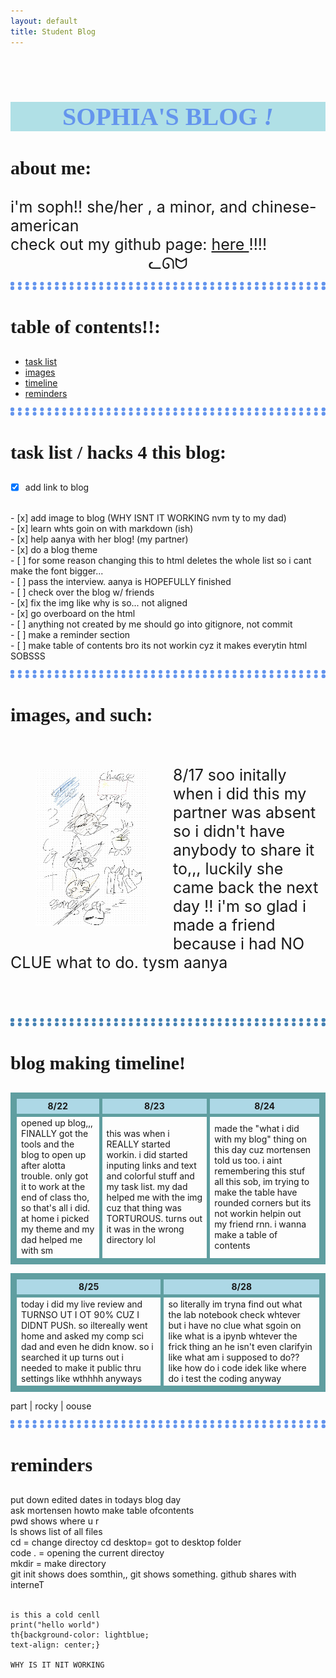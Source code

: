 ```yaml
---
layout: default
title: Student Blog
---
```


<br>
<h2 style ="color:cornflowerblue;"> SOPHIA'S BLOG <i>!</i></h2>
<h3> about me: </h3>
<div class="abtme">
i'm soph!! she/her ,  a minor, and chinese-american
<br>
check out my github page: <a href  ="https://github.com/55ophia"> here </a> !!!!
<br>
<div class="cat">
 ᓚᘏᗢ
</div>
</div>

<hr>
<h3> table of contents!!: </h3>
<div id="toc_container">
<ul class="toc_list">
  <li><a href="First">task list</a></li>
    <li><a href="Second">images</a></li>
    <li><a href="Third">timeline</a></li>
    <li><a href="forth"> reminders</a></li>
</ul>
</div>
<hr>
<h3 slot='h-1'> task list / hacks 4 this blog: </h3>

- [x] add link to blog
<br>
- [x] add image to blog (WHY ISNT IT WORKING nvm ty to my dad)
<br>
- [x] learn whts goin on with markdown (ish)
<br>
- [x] help aanya with her blog! (my partner)
<br>
- [x] do a blog theme
<br>
- [ ] for some reason changing this to html deletes the whole list so i cant make the font bigger...
<br>
- [ ] pass the interview. aanya is HOPEFULLY finished
<br>
- [ ] check over the blog w/ friends
<br>
- [x] fix the img like why is so... not aligned
<br>
- [x] go overboard on the html
<br>
- [ ] anything not created by me should go into gitignore, not commit
<br>
- [ ] make a reminder section
<br>
- [ ] make table of contents bro its not workin cyz it makes everytin html SOBSSS
<hr style="border: 6px dotted cornflowerblue">

<h3 slot="h-2">images, and such:</h3>

<div class="try">
    <div class="img">
    <img src="images/cat.jpg" width="180" height="250" >
    </div>
        <div class="tex">
        <br>
        <br>
        <article> 8/17 soo initally when i did this my partner was absent so i didn't have anybody to share it to,,, luckily she came back the next day !! i'm so glad i made a friend because i had NO CLUE what  to do. tysm aanya 
        <br>
        <br>
        <br>
        </article>
        </div>
</div>

<hr style="border: 6px dotted steelblue">
<h3 slot="h-3"> blog making timeline! </h3>

<table>
    <tr>
        <th> 8/22 </th>
        <th> 8/23 </th>
        <th> 8/24 </th>
    </tr>
    <tr>
    <td> opened up blog,,, FINALLY got the tools and the blog to open up after alotta trouble. only got it to work at the end of class tho, so that's all i did. at home i picked my theme and my dad helped me with sm</td>
    <td> this was when i REALLY started workin. i did started inputing links and text and colorful stuff and my task list. my dad helped me with the img cuz that thing was TORTUROUS. turns out it was in the wrong directory lol</td>
    <td> made the "what i did with my blog" thing on this day cuz mortensen told us too. i aint remembering this stuf all this sob, im trying to make the table have rounded corners but its not workin helpin out my friend rnn. i wanna make a table of contents</td>
    </tr>
</table>

<table>
    <tr>
        <th> 8/25 </th>
        <th> 8/28 </th>
    </tr>
    <td> today i did my live review and TURNSO UT I OT 90% CUZ I DIDNT PUSh. so iltereally went home and asked my comp sci dad and even he didn know. so i searched it up turns out i needed to make it public thru settings like wthhhh anyways </td>
    <td> so literally im tryna find out what the lab notebook check whtever but i have no clue what sgoin on like what is a ipynb whtever the frick thing an he isn't even clarifyin like what am i supposed to do?? like how do i code idek like where do i test the coding anyway</td>

</table>

part | rocky | oouse



<hr style ="border 6px dotted cadetblue">
<h3> reminders </h3>
put down edited dates in todays blog day
<br>
ask mortensen howto make table ofcontents
<br>
pwd shows where u r
<br>
ls shows list of all files
<br>
cd = change directoy
cd desktop= got to desktop folder
<br>
code . = opening the current directoy
<br>
mkdir = make directory
<br>
git init shows does somthin,, git shows something. github shares with interneT
<br>

<br>

```
is this a cold cenll
print("hello world")
th{background-color: lightblue;
text-align: center;}

WHY IS IT NIT WORKING
```


<style>
h2{background-color: powderblue;
font-size: 40px;
text-align: center;
font-family: "Shrikhand";}
.abtme{font-size: 25px}
hr{border: 6px dotted cornflowerblue;}
hr{background-color: white}
h3{font-size: 30px;
font-family:"Poppins";}
.cat{text-align: center}
.img{float: left;
padding: 40px;}
article{font-size: 25px}
table, th, td {border: 5px solid cadetblue;}
th{background-color: lightblue;
text-align: center;}

</style>